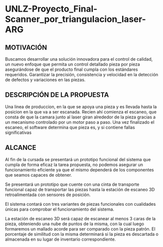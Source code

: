 # UNLZ-Proyecto_Final-Scanner_por_triangulacion_laser-ARG

## MOTIVACIÓN

Buscamos desarrollar una solución innovadora para el control de calidad, un nuevo enfoque que permita un control detallado pieza por pieza asegurándose de que el producto final cumpla con los estándares requeridos. Garantizar la precisión, consistencia y velocidad en la detección de defectos y variaciones en las piezas.

## DESCRIPCIÓN DE LA PROPUESTA

Una linea de produccion, en la que se apoya una pieza y es llevada hasta la posicion en la que va a ser escanada. Recien ahí comienza el escaneo, que consta de que la camara junto al laser giran alrededor de la pieza gracias a un mecanismo controlado por un motor paso a paso.
Una vez finalizado el escaneo, el software determina que pieza es, y si contiene fallas significativas

## ALCANCE

Al fin de la cursada se presentará un prototipo funcional del sistema que cumpla de forma eficaz la tarea propuesta, no podemos asegurar un funcionamiento eficiente ya que el mismo dependerá de los componentes que seamos capaces de obtener.

Se presentará un prototipo que cuente con una cinta de transporte funcional capaz de transportar las piezas hasta la estación de escaneo 3D retroalimentada con sensores de posición.

El sistema contará con tres variantes de piezas funcionales con cualidades únicas para comprobar el funcionamiento del sistema.

La estación de escaneo 3D será capaz de escanear al menos 3 caras de la pieza, obteniendo una nube de puntos de la misma, con la cual luego formaremos un mallado acorde para ser comparado con la pieza patrón. El porcentaje de similitud con la misma determinará si la pieza es descartada o almacenada en su lugar de inventario correspondiente.
